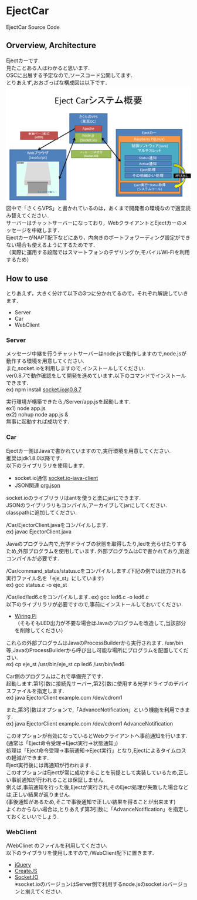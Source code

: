 # EjectCar
EjectCar Source Code 
  
  
## Orverview, Architecture
Ejectカーです.  
見たことある人はわかると思います.  
OSCに出展する予定なので,ソースコード公開してます.  
とりあえず,おおざっぱな構成図は以下です．
![my_image](https://raw.githubusercontent.com/kamaboko123/EjectCar/master/WebClient/tech/system.png)
図中で「さくらVPS」と書かれているのは，あくまで開発者の環境なので適宜読み替えてください．  
サーバーはチャットサーバーになっており，WebクライアントとEjectカーのメッセージを中継します．  
EjectカーがNAPT配下などにあり，内向きのポートフォワーディング設定ができない場合も使えるようにするためです.  
（実際に運用する段階ではスマートフォンのテザリングか,モバイルWi-Fiを利用するため）  
  
  
## How to use
とりあえず，大きく分けて以下の3つに分かれてるので，それぞれ解説していきます．
* Server
* Car
* WebClient
  
  
### Server
メッセージ中継を行うチャットサーバーはnode.jsで動作しますので,node.jsが動作する環境を用意してください.  
また,socket.ioを利用しますので,インストールしてください.  
ver0.8.7で動作確認をして開発を進めています.以下のコマンドでインストールできます.  
ex) npm install socket.io@0.8.7  
  
実行環境が構築できたら,/Server/app.jsを起動します.  
ex1) node app.js  
ex2) nohup node app.js &  
無事に起動すれば成功です.  
  
  
### Car
Ejectカー側はJavaで書かれていますので,実行環境を用意してください.  
推奨はjdk1.8.0以降です.  
以下のライブリラリを使用します.  
* socket.io通信 [socket.io-java-client](https://github.com/Gottox/socket.io-java-client)  
* JSON関連 [org.json](http://www.json.org/java/index.html)  

socket.ioのライブリラリはantを使うと楽にjarにできます.  
JSONのライブリラリもコンパイル,アーカイブしてjarにしてください.  
classpathに追加してください.  
  
/Car/EjectorClient.javaをコンパイルします.  
ex) javac EjectorClient.java  
  
Javaのプログラム内で,光学ドライブの状態を取得したり,ledを光らせたりするため,外部プログラムを使用しています.
外部プログラムはCで書かれており,別途コンパイルが必要です.  
  
/Car/command_status/status.cをコンパイルします.(下記の例では出力される実行ファイル名を「eje_st」にしています)  
ex) gcc status.c -o eje_st  
  
/Car/led/led6.cをコンパイルします.
ex) gcc led6.c -o led6.c  
以下のライブリラリが必要ですので,事前にインストールしておいてください.
* [Wiring Pi](http://wiringpi.com)  
（そもそもLED出力が不要な場合はJavaのプログラムを改造して,当該部分を削除してください）  
  
これらの外部プログラムはJavaのProcessBuilderから実行されます.
/usr/bin等,JavaのProcessBuilderから呼び出し可能な場所にプログラムを配置してください.  
ex) cp eje_st /usr/bin/eje_st
    cp led6 /usr/bin/led6

Car側のプログラムはこれで準備完了です.  
起動します.第1引数に接続先サーバー,第2引数に使用する光学ドライブのデバイスファイルを指定します.  
ex) java EjectorClient example.com /dev/cdrom1  
  
また,第3引数はオプションで,「AdvanceNotification」という機能を利用できます.  
ex) java EjectorClient example.com /dev/cdrom1  AdvanceNotification  

このオプションが有効になっているとWebクライアントへ事前通知を行います.  
(通常は「Eject命令受理→Eject実行→状態通知」)  
処理は「Eject命令受理→事前通知→Eject実行」となり,Ejectによるタイムロスの軽減ができます.  
Eject実行後には再通知が行われます.  
このオプションはEjectが常に成功することを前提として実装しているため,正しい事前通知が行われることは保証しません.  
例えば,事前通知を行った後,Ejectが実行され,そのEject処理が失敗した場合などは,正しい結果が返りません.  
(事後通知があるため,そこで事後通知で正しい結果を得ることが出来ます)  
よくわからない場合は,とりあえず第3引数に「AdvanceNotification」を指定しておくといいでしょう.  
  
  
### WebClient
/WebClinet のファイルを利用してください.  
以下のライブラリを使用しますので,/WebClient配下に置きます.  
* [jQuery](http://jquery.com/)
* [CreateJS](http://www.createjs.com/#!/CreateJS)
* [Socket.IO](http://socket.io)  
※socket.ioのバージョンはServer側で利用するnode.jsのsocket.ioバージョンと揃えてください.
